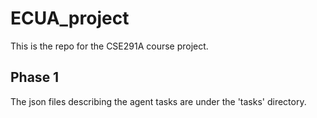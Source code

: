 # ECUA_project

This is the repo for the CSE291A course project.

## Phase 1
The json files describing the agent tasks are under the 'tasks' directory.